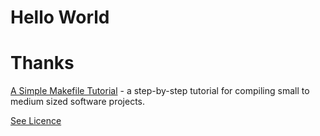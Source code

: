# Hello World

# Thanks

[A Simple Makefile Tutorial](http://www.cs.colby.edu/maxwell/courses/tutorials/maketutor/) - a step-by-step tutorial for compiling small to medium sized software projects.


[See Licence](/LICENSE)


